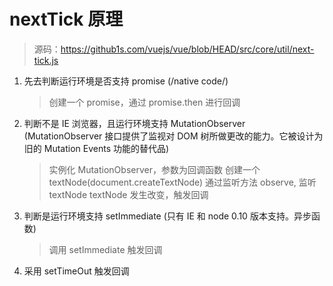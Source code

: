 # nextTick 原理

> 源码：https://github1s.com/vuejs/vue/blob/HEAD/src/core/util/next-tick.js

1. 先去判断运行环境是否支持 promise (/native code/)

   > 创建一个 promise，通过 promise.then 进行回调

2. 判断不是 IE 浏览器，且运行环境支持 MutationObserver (MutationObserver 接口提供了监视对 DOM 树所做更改的能力。它被设计为旧的 Mutation Events 功能的替代品)

   > 实例化 MutationObserver，参数为回调函数
   > 创建一个 textNode(document.createTextNode)
   > 通过监听方法 observe, 监听 textNode
   > textNode 发生改变，触发回调

3. 判断是运行环境支持 setImmediate (只有 IE 和 node 0.10 版本支持。异步函数)

   > 调用 setImmediate 触发回调

4. 采用 setTimeOut 触发回调

<Gitalk />
